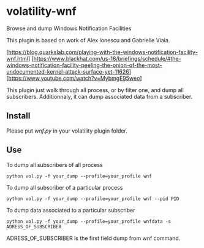 # volatility-wnf

Browse and dump Windows Notification Facilities

This plugin is based on work of Alex Ionescu and Gabrielle Viala.

[https://blog.quarkslab.com/playing-with-the-windows-notification-facility-wnf.html]
[https://www.blackhat.com/us-18/briefings/schedule/#the-windows-notification-facility-peeling-the-onion-of-the-most-undocumented-kernel-attack-surface-yet-11626]
[https://www.youtube.com/watch?v=MybmgE95weo]

This plugin just walk through all process, or by filter one, and dump all subscribers.
Additionnaly, it can dump associated data from a subscriber.

## Install

Please put *wnf.py* in your volatility plugin folder.

## Use

To dump all subscribers of all process
```
python vol.py -f your_dump --profile=your_profile wnf
```

To dump all subscriber of a particular process
```
python vol.py -f your_dump --profile=your_profile wnf --pid PID
```

To dump data associated to a particular subscriber
```
python vol.py -f your_dump --profile=your_profile wnfdata -s ADRESS_OF_SUBSCRIBER
```

ADRESS_OF_SUBSCRIBER is the first field dump from wnf command.